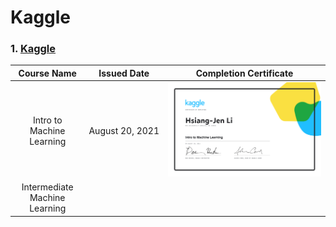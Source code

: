 # Kaggle
### 1. [Kaggle](https://www.kaggle.com/)

|Course Name|Issued Date|Completion Certificate|
|:--------:|:----------:|:--------------------:|
|Intro to Machine Learning|August&nbsp;20,&nbsp;2021|<a href=""><img src="./Images/Hsiang-Jen Li - Intro to Machine Learning.png"/></a>|
|Intermediate Machine Learning||<a href=""><img scr="./Images/Hsiang-Jen Li - Intermediate Machine Learning.png"/></a>|

